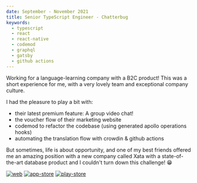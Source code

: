 ```yaml
---
date: September - November 2021
title: Senior TypeScript Engineer - Chatterbug
keywords:
  - typescript
  - react
  - react-native
  - codemod
  - graphql
  - gatsby
  - github actions
---
```


Working for a language-learning company with a B2C product! This was a short experience for me, with a very lovely team and exceptional company culture.

I had the pleasure to play a bit with:

- their latest premium feature: A group video chat!
- the voucher flow of their marketing website
- codemod to refactor the codebase (using generated apollo operations hooks)
- automating the translation flow with crowdin & github actions

But sometimes, life is about opportunity, and one of my best friends offered me an amazing position with a new company called Xata with a state-of-the-art database product and I couldn't turn down this challenge! 😁

[![web](/web-badge.svg)](https://www.chatterbug.com/)
[![app-store](/app-store-badge-fr.svg)](https://app.adjust.com/9lw84b1)
[![play-store](/google-play-badge-fr.svg)](https://play.google.com/store/apps/details?id=com.chatterbug.chatterstreams)

